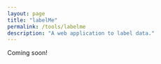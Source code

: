 ```yaml
---
layout: page
title: "labelMe"
permalink: /tools/labelme
description: "A web application to label data."
---
```


Coming soon!
